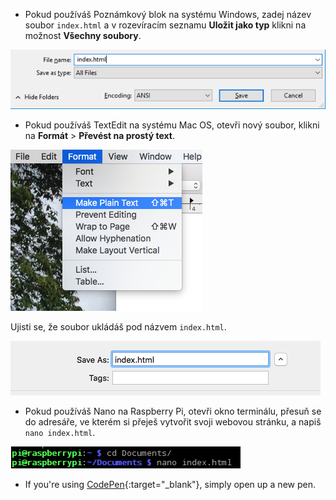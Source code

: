  -  Pokud používáš Poznámkový blok na systému Windows, zadej název soubor `index.html` a v rozevíracím seznamu **Uložit jako typ** klikni na možnost **Všechny soubory**.

  ![Uložit jako HTML pomocí programu Poznámkový blok](images/save-as-html-notepad.png)

 - Pokud používáš TextEdit na systému Mac OS, otevři nový soubor, klikni na **Formát** > **Převést na prostý text**.

  ![Mac převést na prostý text](images/mac-make-plaintext.png)

  Ujisti se, že soubor ukládáš pod názvem `index.html`.

  ![Mac ukládání jako HTML](images/mac-name-file.png)

 - Pokud používáš Nano na Raspberry Pi, otevři okno terminálu, přesuň se do adresáře, ve kterém si přeješ vytvořit svoji webovou stránku, a napiš `nano index.html`.

  ![Nano vytváření HTML](images/pi-html-nano.png)

 - If you're using [CodePen](http://codepen.io){:target="_blank"}, simply open up a new pen.
